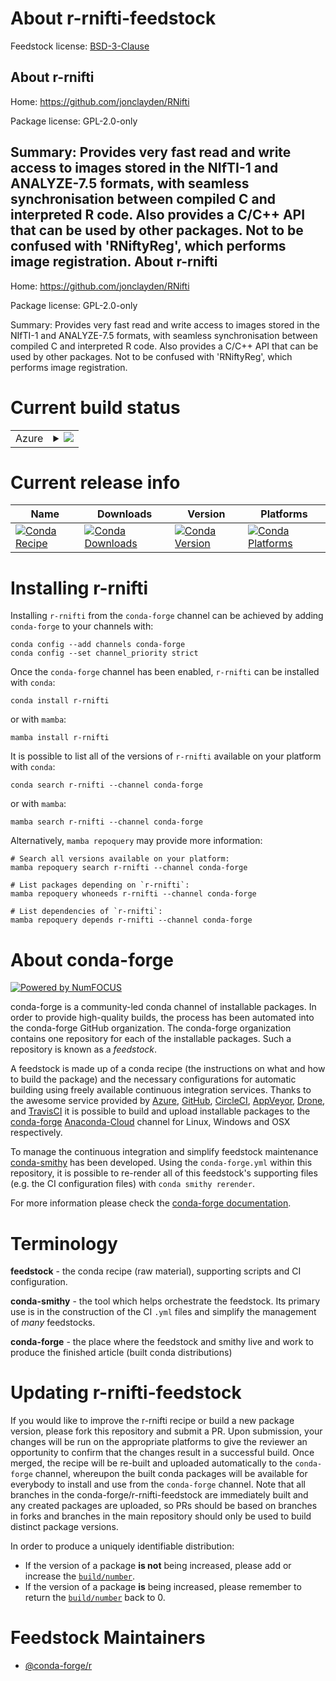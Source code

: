 About r-rnifti-feedstock
========================

Feedstock license: [BSD-3-Clause](https://github.com/conda-forge/r-rnifti-feedstock/blob/main/LICENSE.txt)

About r-rnifti
--------------

Home: https://github.com/jonclayden/RNifti

Package license: GPL-2.0-only

Summary: Provides very fast read and write access to images stored in the NIfTI-1 and ANALYZE-7.5 formats, with seamless synchronisation between compiled C and interpreted R code. Also provides a C/C++ API that can be used by other packages. Not to be confused with 'RNiftyReg', which performs image registration.
About r-rnifti
--------------

Home: https://github.com/jonclayden/RNifti

Package license: GPL-2.0-only

Summary: Provides very fast read and write access to images stored in the NIfTI-1 and ANALYZE-7.5 formats, with seamless synchronisation between compiled C and interpreted R code. Also provides a C/C++ API that can be used by other packages. Not to be confused with 'RNiftyReg', which performs image registration.

Current build status
====================


<table>
    
  <tr>
    <td>Azure</td>
    <td>
      <details>
        <summary>
          <a href="https://dev.azure.com/conda-forge/feedstock-builds/_build/latest?definitionId=1556&branchName=main">
            <img src="https://dev.azure.com/conda-forge/feedstock-builds/_apis/build/status/r-rnifti-feedstock?branchName=main">
          </a>
        </summary>
        <table>
          <thead><tr><th>Variant</th><th>Status</th></tr></thead>
          <tbody><tr>
              <td>linux_64_r_base4.2</td>
              <td>
                <a href="https://dev.azure.com/conda-forge/feedstock-builds/_build/latest?definitionId=1556&branchName=main">
                  <img src="https://dev.azure.com/conda-forge/feedstock-builds/_apis/build/status/r-rnifti-feedstock?branchName=main&jobName=linux&configuration=linux%20linux_64_r_base4.2" alt="variant">
                </a>
              </td>
            </tr><tr>
              <td>linux_64_r_base4.3</td>
              <td>
                <a href="https://dev.azure.com/conda-forge/feedstock-builds/_build/latest?definitionId=1556&branchName=main">
                  <img src="https://dev.azure.com/conda-forge/feedstock-builds/_apis/build/status/r-rnifti-feedstock?branchName=main&jobName=linux&configuration=linux%20linux_64_r_base4.3" alt="variant">
                </a>
              </td>
            </tr><tr>
              <td>osx_64_r_base4.2</td>
              <td>
                <a href="https://dev.azure.com/conda-forge/feedstock-builds/_build/latest?definitionId=1556&branchName=main">
                  <img src="https://dev.azure.com/conda-forge/feedstock-builds/_apis/build/status/r-rnifti-feedstock?branchName=main&jobName=osx&configuration=osx%20osx_64_r_base4.2" alt="variant">
                </a>
              </td>
            </tr><tr>
              <td>osx_64_r_base4.3</td>
              <td>
                <a href="https://dev.azure.com/conda-forge/feedstock-builds/_build/latest?definitionId=1556&branchName=main">
                  <img src="https://dev.azure.com/conda-forge/feedstock-builds/_apis/build/status/r-rnifti-feedstock?branchName=main&jobName=osx&configuration=osx%20osx_64_r_base4.3" alt="variant">
                </a>
              </td>
            </tr><tr>
              <td>win_64</td>
              <td>
                <a href="https://dev.azure.com/conda-forge/feedstock-builds/_build/latest?definitionId=1556&branchName=main">
                  <img src="https://dev.azure.com/conda-forge/feedstock-builds/_apis/build/status/r-rnifti-feedstock?branchName=main&jobName=win&configuration=win%20win_64_" alt="variant">
                </a>
              </td>
            </tr>
          </tbody>
        </table>
      </details>
    </td>
  </tr>
</table>

Current release info
====================

| Name | Downloads | Version | Platforms |
| --- | --- | --- | --- |
| [![Conda Recipe](https://img.shields.io/badge/recipe-r--rnifti-green.svg)](https://anaconda.org/conda-forge/r-rnifti) | [![Conda Downloads](https://img.shields.io/conda/dn/conda-forge/r-rnifti.svg)](https://anaconda.org/conda-forge/r-rnifti) | [![Conda Version](https://img.shields.io/conda/vn/conda-forge/r-rnifti.svg)](https://anaconda.org/conda-forge/r-rnifti) | [![Conda Platforms](https://img.shields.io/conda/pn/conda-forge/r-rnifti.svg)](https://anaconda.org/conda-forge/r-rnifti) |

Installing r-rnifti
===================

Installing `r-rnifti` from the `conda-forge` channel can be achieved by adding `conda-forge` to your channels with:

```
conda config --add channels conda-forge
conda config --set channel_priority strict
```

Once the `conda-forge` channel has been enabled, `r-rnifti` can be installed with `conda`:

```
conda install r-rnifti
```

or with `mamba`:

```
mamba install r-rnifti
```

It is possible to list all of the versions of `r-rnifti` available on your platform with `conda`:

```
conda search r-rnifti --channel conda-forge
```

or with `mamba`:

```
mamba search r-rnifti --channel conda-forge
```

Alternatively, `mamba repoquery` may provide more information:

```
# Search all versions available on your platform:
mamba repoquery search r-rnifti --channel conda-forge

# List packages depending on `r-rnifti`:
mamba repoquery whoneeds r-rnifti --channel conda-forge

# List dependencies of `r-rnifti`:
mamba repoquery depends r-rnifti --channel conda-forge
```


About conda-forge
=================

[![Powered by
NumFOCUS](https://img.shields.io/badge/powered%20by-NumFOCUS-orange.svg?style=flat&colorA=E1523D&colorB=007D8A)](https://numfocus.org)

conda-forge is a community-led conda channel of installable packages.
In order to provide high-quality builds, the process has been automated into the
conda-forge GitHub organization. The conda-forge organization contains one repository
for each of the installable packages. Such a repository is known as a *feedstock*.

A feedstock is made up of a conda recipe (the instructions on what and how to build
the package) and the necessary configurations for automatic building using freely
available continuous integration services. Thanks to the awesome service provided by
[Azure](https://azure.microsoft.com/en-us/services/devops/), [GitHub](https://github.com/),
[CircleCI](https://circleci.com/), [AppVeyor](https://www.appveyor.com/),
[Drone](https://cloud.drone.io/welcome), and [TravisCI](https://travis-ci.com/)
it is possible to build and upload installable packages to the
[conda-forge](https://anaconda.org/conda-forge) [Anaconda-Cloud](https://anaconda.org/)
channel for Linux, Windows and OSX respectively.

To manage the continuous integration and simplify feedstock maintenance
[conda-smithy](https://github.com/conda-forge/conda-smithy) has been developed.
Using the ``conda-forge.yml`` within this repository, it is possible to re-render all of
this feedstock's supporting files (e.g. the CI configuration files) with ``conda smithy rerender``.

For more information please check the [conda-forge documentation](https://conda-forge.org/docs/).

Terminology
===========

**feedstock** - the conda recipe (raw material), supporting scripts and CI configuration.

**conda-smithy** - the tool which helps orchestrate the feedstock.
                   Its primary use is in the construction of the CI ``.yml`` files
                   and simplify the management of *many* feedstocks.

**conda-forge** - the place where the feedstock and smithy live and work to
                  produce the finished article (built conda distributions)


Updating r-rnifti-feedstock
===========================

If you would like to improve the r-rnifti recipe or build a new
package version, please fork this repository and submit a PR. Upon submission,
your changes will be run on the appropriate platforms to give the reviewer an
opportunity to confirm that the changes result in a successful build. Once
merged, the recipe will be re-built and uploaded automatically to the
`conda-forge` channel, whereupon the built conda packages will be available for
everybody to install and use from the `conda-forge` channel.
Note that all branches in the conda-forge/r-rnifti-feedstock are
immediately built and any created packages are uploaded, so PRs should be based
on branches in forks and branches in the main repository should only be used to
build distinct package versions.

In order to produce a uniquely identifiable distribution:
 * If the version of a package **is not** being increased, please add or increase
   the [``build/number``](https://docs.conda.io/projects/conda-build/en/latest/resources/define-metadata.html#build-number-and-string).
 * If the version of a package **is** being increased, please remember to return
   the [``build/number``](https://docs.conda.io/projects/conda-build/en/latest/resources/define-metadata.html#build-number-and-string)
   back to 0.

Feedstock Maintainers
=====================

* [@conda-forge/r](https://github.com/conda-forge/r/)

